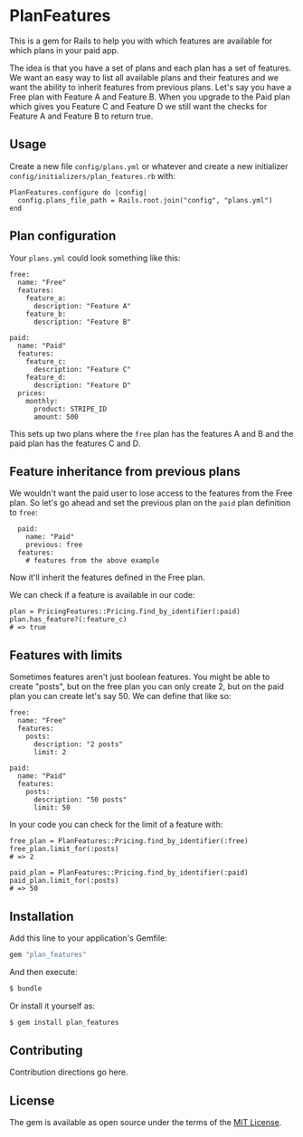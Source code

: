 # PlanFeatures

This is a gem for Rails to help you with which features are available for which plans in your paid app.

The idea is that you have a set of plans and each plan has a set of features. We want an easy way to list all available
plans and their features and we want the ability to inherit features from previous plans. Let's say you have a Free plan
with Feature A and Feature B. When you upgrade to the Paid plan which gives you Feature C and Feature D we still want the
checks for Feature A and Feature B to return true.

## Usage

Create a new file `config/plans.yml` or whatever and create a new initializer `config/initializers/plan_features.rb` with:

```
PlanFeatures.configure do |config|
  config.plans_file_path = Rails.root.join("config", "plans.yml")
end
```

## Plan configuration

Your `plans.yml` could look something like this:

```
free:
  name: "Free"
  features:
    feature_a:
      description: "Feature A"
    feature_b:
      description: "Feature B"

paid:
  name: "Paid"
  features:
    feature_c:
      description: "Feature C"
    feature_d:
      description: "Feature D"
  prices:
    monthly:
      product: STRIPE_ID
      amount: 500
```

This sets up two plans where the `free` plan has the features A and B and the paid plan has the features C and D.

## Feature inheritance from previous plans

We wouldn't want the paid user to lose access to the features from the Free plan. So let's go ahead and set the previous plan
on the `paid` plan definition to `free`:

```
  paid:
    name: "Paid"
    previous: free
  features:
    # features from the above example
```

Now it'll inherit the features defined in the Free plan.

We can check if a feature is available in our code:

```
plan = PricingFeatures::Pricing.find_by_identifier(:paid)
plan.has_feature?(:feature_c)
# => true
```

## Features with limits

Sometimes features aren't just boolean features. You might be able to create "posts", but on the free plan you can only create 2, but on the paid plan you can create let's say 50. We can define that like so:

```
free:
  name: "Free"
  features:
    posts:
      description: "2 posts"
      limit: 2

paid:
  name: "Paid"
  features:
    posts:
      description: "50 posts"
      limit: 50
```

In your code you can check for the limit of a feature with:

```
free_plan = PlanFeatures::Pricing.find_by_identifier(:free)
free_plan.limit_for(:posts)
# => 2

paid_plan = PlanFeatures::Pricing.find_by_identifier(:paid)
paid_plan.limit_for(:posts)
# => 50
```

## Installation

Add this line to your application's Gemfile:

```ruby
gem "plan_features"
```

And then execute:

```bash
$ bundle
```

Or install it yourself as:

```bash
$ gem install plan_features
```

## Contributing

Contribution directions go here.

## License

The gem is available as open source under the terms of the [MIT License](https://opensource.org/licenses/MIT).
